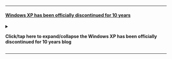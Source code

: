 
---

#### [Windows XP has been officially discontinued for 10 years](/Blog/2024/04_April/10/Windows-XP-has-been-officially-discontinued-for-10-years/)

<details><summary><p><b>Click/tap here to expand/collapse the Windows XP has been officially discontinued for 10 years blog</b></p></summary>

Today (2024, April 10th) marks the 10 year anniversary of the discontinuation of Windows XP (2014, April 10th) Windows XP was a historic operating system. Although one variant of Windows XP has been discontinued for 10 years, some other editions continued to receive official support until 2019, and also some patches until 2020 (notably for the WannaCrypt ransomware) despite being discontinued for years, it is still used heavily outside of virtual machines, with millions of computers (even in critical areas like hospitals and airports) still using the operating system. It is still nowhere near where it once was (above 50% marketshare) but it still remains a total marketshare of about 1% for desktop computers.

It is safer to run Windows XP in a virtual machine. It isn't possible for all old software to run this way, due to anti-VM code, and difficulties communicating with the host and guest systems on complex software and machinery (such as EEG machines) Unfortunately, many are still using a system with known vulnerabilities for this reason.

Windows XP had a very iconic and nostalgic user interface, but you don't have to say goodbye to it. You can still freely use Windows XP in a virtual machine, on an old computer (preferrably with Wi-Fi/other Internet connections turned off) or even a desktop theme.

Windows XP is still great for some old video games.

Windows XP is abandonware at this point, just like Windows 95 or Windows 98 (and other old Windows releases) There is now little risk in downloading it. Activating it remains an issue, due to the activation servers being down. Registry hacks are the way to go.

[Mastodon link](https://techhub.social/deck/@seanpm2001/112254514240413755)

**=-=** _This entry needs more work_ **=-=**

</details> <!-- End of Windows XP has been officially discontinued for 10 years blog !-->

---
